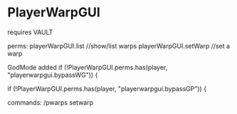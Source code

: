 # PlayerWarpGUI

requires VAULT

perms:
playerWarpGUI.list		//show/list warps
playerWarpGUI.setWarp	//set a warp

GodMode added
if (!PlayerWarpGUI.perms.has(player, "playerwarpgui.bypassWG")) {

if (!PlayerWarpGUI.perms.has(player, "playerwarpgui.bypassGP")) {

commands:
/pwarps setwarp